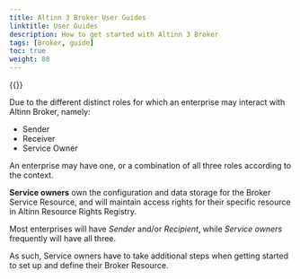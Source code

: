 ```yaml
---
title: Altinn 3 Broker User Guides
linktitle: User Guides
description: How to get started with Altinn 3 Broker
tags: [Broker, guide]
toc: true
weight: 80
---
```


{{<children />}}

Due to the different distinct roles for which an enterprise may interact with Altinn Broker, namely:

- Sender
- Receiver
- Service Owner

An enterprise may have one, or a combination of all three roles according to the context.

**Service owners** own the configuration and data storage for the Broker Service Resource, and will maintain access rights for their specific resource in Altinn Resource Rights Registry.

Most enterprises will have *Sender* and/or *Recipient*, while *Service owners* frequently will have all three.

As such, Service owners have to take additional steps when getting started to set up and define their Broker Resource.
